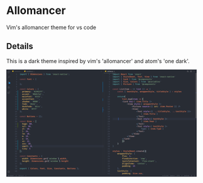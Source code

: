 # Allomancer
Vim's allomancer theme for vs code

## Details
This is a dark theme inspired by vim's 'allomancer' and atom's 'one dark'.


![React and JavaScript samples](images/allomancer-sample.png)
